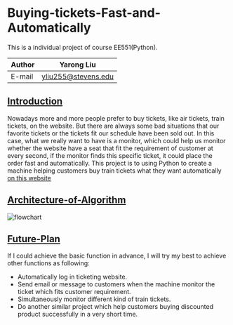 # Buying-tickets-Fast-and-Automatically
This is a individual project of course EE551(Python).

|Author|Yarong Liu|
|---|---
|E-mail|yliu255@stevens.edu

## [Introduction](#Introduction)
Nowadays more and more people prefer to buy tickets, like air tickets, train tickets, on the website. But there are always some bad situations that our favorite tickets or the tickets fit our schedule have been sold out. In this case, what we really want to have is a monitor, which could help us monitor whether the website have a seat that fit the requirement of customer at every second, if the monitor finds this specific ticket, it could place the order fast and automatically. This project is to using Python to create a machine helping customers buy train tickets what they want automatically 
[on this website](https://www.12306.cn "a chinese train website")


## [Architecture-of-Algorithm](#Architecture-of-Algorithm)

![](https://github.com/MidgeLiu/Buying-tickets-Fast-and-Automatically/raw/master/flowchart.png "flowchart")


## [Future-Plan](#Future-Plan)
If I could achieve the basic function in advance, I will try my best to achieve other functions as following:
* Automatically log in ticketing website.
* Send email or message to customers when the machine monitor the ticket which fits customer requirement.
* Simultaneously monitor different kind of train tickets.
* Do another similar project which help customers buying discounted product successfully in a very short time.

